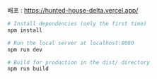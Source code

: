 배포 : https://hunted-house-delta.vercel.app/

``` bash
# Install dependencies (only the first time)
npm install

# Run the local server at localhost:8080
npm run dev

# Build for production in the dist/ directory
npm run build
```
